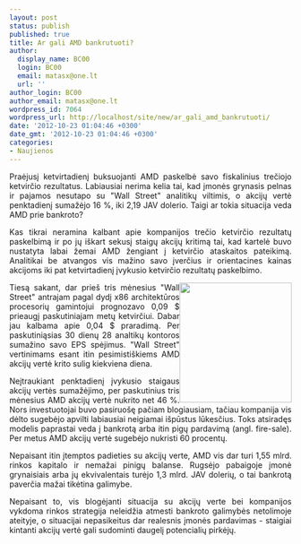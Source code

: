 ```yaml
---
layout: post
status: publish
published: true
title: Ar gali AMD bankrutuoti?
author:
  display_name: BC00
  login: BC00
  email: matasx@one.lt
  url: ''
author_login: BC00
author_email: matasx@one.lt
wordpress_id: 7064
wordpress_url: http://localhost/site/new/ar_gali_amd_bankrutuoti/
date: '2012-10-23 01:04:46 +0300'
date_gmt: '2012-10-23 01:04:46 +0300'
categories:
- Naujienos
---
```

<p style="text-align: justify;">
	Praėjusį ketvirtadienį buksuojanti AMD paskelbė savo fiskalinius trečiojo ketvirčio rezultatus. Labiausiai nerima kelia tai, kad įmonės grynasis pelnas ir pajamos nesutapo su &quot;Wall Street&quot; analitikų viltimis, o akcijų vertė penktadienį sumažėjo 16 %, iki 2,19 JAV dolerio. Taigi ar tokia situacija veda AMD prie bankroto?</p>
<p style="text-align: justify;">
	Kas tikrai neramina kalbant apie kompanijos trečio ketvirčio rezultatų paskelbimą ir po jų i&scaron;kart sekusį staigų akcijų kritimą tai, kad kartelė buvo nustatyta labai žemai AMD žengiant į ketvirčio ataskaitos pateikimą. Analitikai be atvangos vis mažino savo įverčius ir orientacines kainas akcijoms iki pat ketvirtadienį įvykusio ketvirčio rezultatų paskelbimo.</p>
<p>
	<img alt="" src="http://technews.lt/userfiles/amdbankrupt.jpg" style="width: 200px; height: 214px; float: right; text-align: justify;" /></p>
<p style="text-align: justify;">
	Tiesą sakant, dar prie&scaron; tris mėnesius &quot;Wall Street&quot; antrajam pagal dydį x86 architektūros procesorių gamintojui prognozavo 0,09 $ prieaugį paskutiniajam metų ketvirčiui. Dabar jau kalbama apie 0,04 $ praradimą. Per paskutiniąsias 30 dienų 28 analtikų kontoros sumažino savo EPS spėjimus. &quot;Wall Street&quot; vertinimams esant itin pesimisti&scaron;kiems AMD akcijų vertė krito sulig kiekviena diena.</p>
<p style="text-align: justify;">
	Neįtraukiant penktadienį įvykusio staigaus akcijų vertės sumažėjimo, per paskutinius tris mėnesius AMD akcijų vertė nukrito net 46 %. Nors investuotojai buvo pasiruo&scaron;ę pačiam blogiausiam, tačiau kompanija vis dėlto sugebėjo apvilti labiausiai neigiamai i&scaron;pūstus lūkesčius. Toks atsiradęs modelis paprastai veda į bankrotą arba itin pigų pardavimą (angl. fire-sale). Per metus AMD akcijų vertė sugebėjo nukristi 60 procentų.</p>
<p style="text-align: justify;">
	Nepaisant itin įtemptos padieties su akcijų verte, AMD vis dar turi 1,55 mlrd. rinkos kapitalo ir nemažai pinigų balanse. Rugsėjo pabaigoje įmonė grynaisiais arba jų ekvivalentais turėjo 1,3 mlrd. JAV dolerių, o tai bankrotą paverčia mažai tikėtina galimybe.</p>
<p style="text-align: justify;">
	Nepaisant to, vis blogėjanti situacija su akcijų verte bei kompanijos vykdoma rinkos strategija neleidžia atmesti bankroto galimybės netolimoje ateityje, o situacijai nepasikeitus dar realesnis įmonės pardavimas - staigiai kintanti akcijų vertė gali sudominti daugelį potencialių pirkėjų.</p>
